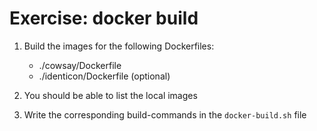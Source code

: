 # Exercise: docker build

1. Build the images for the following Dockerfiles:

    - ./cowsay/Dockerfile
    - ./identicon/Dockerfile (optional)

2. You should be able to list the local images

3. Write the corresponding build-commands in the `docker-build.sh` file
